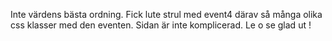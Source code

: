 Inte värdens bästa ordning.
Fick lute strul med event4 därav så många olika css klasser med den eventen.
Sidan är inte komplicerad. Le o se glad ut ! 
